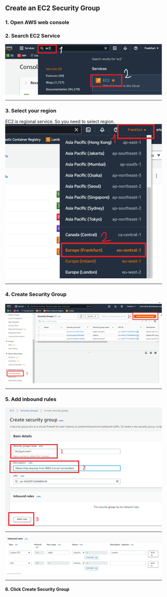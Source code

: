 ## Create an EC2 Security Group

### 1. Open AWS web console

### 2. Search EC2 Service
![Search EC2 Service](images/01_search_and_select_ec2.png 'Search EC2 Service')

----------------------------------------------------------------------------

### 3. Select your region
EC2 is regional service. So you need to select region.
![Select region](images/02_select_region.png 'Select region')

----------------------------------------------------------------------------
### 4. Create Security Group
![](images/23_create_security_group.png)

-------------------------------------------

### 5. Add inbound rules
![](images/24_add_inbound_rule.png)

-----------------------------------

![](images/25_inbound_rules.png)

-----------------------------------

#### 6. Click Create Security Group

